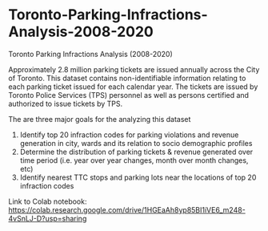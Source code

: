 # Toronto-Parking-Infractions-Analysis-2008-2020

Toronto Parking Infractions Analysis (2008-2020)

Approximately 2.8 million parking tickets are issued annually across the City of Toronto. This dataset contains non-identifiable information relating to each parking ticket issued for each calendar year. The tickets are issued by Toronto Police Services (TPS) personnel as well as persons certified and authorized to issue tickets by TPS.

The are three major goals for the analyzing this dataset

1. Identify top 20 infraction codes for parking violations and revenue generation in city, wards and its relation to socio demographic profiles
2. Determine the distribution of parking tickets & revenue generated over time period (i.e. year over year changes, month over month changes, etc)
3. Identify nearest TTC stops and parking lots near the locations of top 20 infraction codes

Link to Colab notebook:
https://colab.research.google.com/drive/1HGEaAh8yp85BI1iVE6_m248-4vSnLJ-D?usp=sharing
